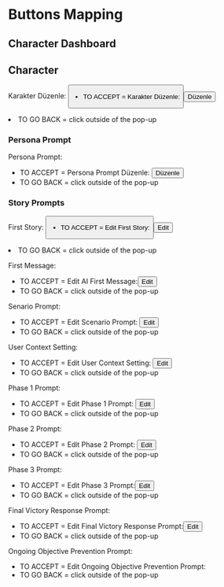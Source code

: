 # Buttons Mapping

## Character Dashboard

## Character
Karakter Düzenle: <button class="mb-2 me-2 btn btn-warning" data-bs-toggle="modal" data-bs-target="#editCharacterModal">
* TO ACCEPT = Karakter Düzenle: <button type="submit" class="btn btn-success btn-block" onclick="if(this.form.checkValidity()) { this.form.submit(); this.disabled=true; this.innerHTML='Yükleniyor...'; }">Düzenle</button>
* TO GO BACK = click outside of the pop-up

### Persona Prompt
Persona Prompt: <a class="mb-2" data-bs-toggle="modal" data-bs-target="#editInstructionsModal">
* TO ACCEPT = Persona Prompt Düzenle: <button type="submit" class="btn btn-success btn-block" onclick="if(this.form.checkValidity()) { this.form.submit(); this.disabled=true; this.innerHTML='Yükleniyor...'; }">Düzenle</button>
* TO GO BACK = click outside of the pop-up


### Story Prompts

First Story: <button class="mb-2 me-2 btn btn-warning" data-bs-toggle="modal" data-bs-target="#editFirstStoryModal">
* TO ACCEPT = Edit First Story: <button type="submit" class="btn btn-success btn-block" onclick="if(this.form.checkValidity()) { this.form.submit(); this.disabled=true; this.innerHTML='Loading...'; }">Edit</button>
* TO GO BACK = click outside of the pop-up

First Message: <a class="mb-2" data-bs-toggle="modal" data-bs-target="#editFirstMessageModal">
* TO ACCEPT = Edit AI First Message:<button type="submit" class="btn btn-success btn-block" onclick="if(this.form.checkValidity()) { this.form.submit(); this.disabled=true; this.innerHTML='Loading...'; }">Edit</button>
* TO GO BACK = click outside of the pop-up

Senario Prompt: <a class="mb-2" data-bs-toggle="modal" data-bs-target="#editStoryPromptModal">
* TO ACCEPT = Edit Scenario Prompt: <button type="submit" class="btn btn-success btn-block" onclick="if(this.form.checkValidity()) { this.form.submit(); this.disabled=true; this.innerHTML='Loading...'; }">Edit</button>
* TO GO BACK = click outside of the pop-up

User Context Setting: <a class="mb-2" data-bs-toggle="modal" data-bs-target="#editStorySuggestionPromptModal">
* TO ACCEPT = Edit User Context Setting: <button type="submit" class="btn btn-success btn-block" onclick="if(this.form.checkValidity()) { this.form.submit(); this.disabled=true; this.innerHTML='Loading...'; }">Edit</button>
* TO GO BACK = click outside of the pop-up

Phase 1 Prompt: <a class="mb-2" data-bs-toggle="modal" data-bs-target="#editPhase1PromptModal">
* TO ACCEPT = Edit Phase 1 Prompt: <button type="submit" class="btn btn-success btn-block" onclick="if(this.form.checkValidity()) { this.form.submit(); this.disabled=true; this.innerHTML='Loading...'; }">Edit</button>
* TO GO BACK = click outside of the pop-up

Phase 2 Prompt: <a class="mb-2" data-bs-toggle="modal" data-bs-target="#editPhase2PromptModal">
* TO ACCEPT = Edit Phase 2 Prompt: <button type="submit" class="btn btn-success btn-block" onclick="if(this.form.checkValidity()) { this.form.submit(); this.disabled=true; this.innerHTML='Loading...'; }">Edit</button>
* TO GO BACK = click outside of the pop-up

Phase 3 Prompt: <a class="mb-2" data-bs-toggle="modal" data-bs-target="#editPhase3PromptModal">
* TO ACCEPT = Edit Phase 3 Prompt:<button type="submit" class="btn btn-success btn-block" onclick="if(this.form.checkValidity()) { this.form.submit(); this.disabled=true; this.innerHTML='Loading...'; }">Edit</button>
* TO GO BACK = click outside of the pop-up


Final Victory Response Prompt: <a class="mb-2" data-bs-toggle="modal" data-bs-target="#editFinalVictoryResponseModal">
* TO ACCEPT = Edit Final Victory Response Prompt:<button type="submit" class="btn btn-success btn-block" onclick="if(this.form.checkValidity()) { this.form.submit(); this.disabled=true; this.innerHTML='Loading...'; }">Edit</button>
* TO GO BACK = click outside of the pop-up

Ongoing Objective Prevention Prompt: <a class="mb-2" data-bs-toggle="modal" data-bs-target="#editOngoingObjectivePreventionModal">
* TO ACCEPT = Edit Ongoing Objective Prevention Prompt: <a class="mb-2" data-bs-toggle="modal" data-bs-target="#editOngoingObjectivePreventionModal">
* TO GO BACK = click outside of the pop-up